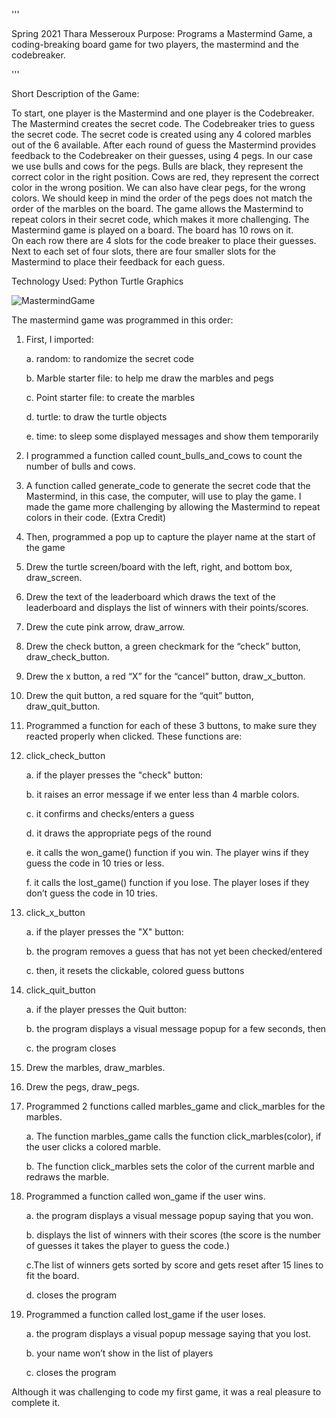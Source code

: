 '''

Spring 2021
Thara Messeroux
Purpose: Programs a Mastermind Game, a coding-breaking board game for two players, 
the mastermind and the codebreaker.

'''

Short Description of the Game:

To start, one player is the Mastermind and one player is the Codebreaker. 
The Mastermind creates the secret code. The Codebreaker tries to guess the secret 
code. The secret code is created using any 4 colored marbles out of the 6 available. 
After each round of guess the Mastermind provides feedback to the Codebreaker 
on their guesses, using 4 pegs. In our case we use bulls and cows for the pegs. 
Bulls are black, they represent the correct color in the right position. 
Cows are red, they represent the correct color in the wrong position. 
We can also have clear pegs, for the wrong colors. We should keep in mind 
the order of the pegs does not match the order of the marbles on the board.
The game allows the Mastermind to repeat colors in their secret code, which
makes it more challenging.
The Mastermind game is played on a board. The board has 10 rows on it.  
On each row there are 4 slots for the code breaker to place their guesses. 
Next to each set of four slots, there are four smaller slots for the Mastermind 
to place their feedback for each guess.

Technology Used: Python Turtle Graphics


![MastermindGame](https://media.github.ccs.neu.edu/user/8933/files/db321000-1269-11ec-91b1-ba84fecf050e)


The mastermind game was programmed in this order:

1. First, I imported:
	
	a. random: to randomize the secret code
	
	b. Marble starter file: to help me draw the marbles and pegs
	
	c. Point starter file: to create the marbles
	
	d. turtle: to draw the turtle objects
	
	e. time: to sleep some displayed messages and show them temporarily

2. I programmed a function called count_bulls_and_cows to count the number 
   of bulls and cows.

3. A function called generate_code to generate the secret code that the Mastermind, 
  in this case, the computer, will use to play the game. I made the game more 
  challenging by allowing the Mastermind to repeat colors in their code. (Extra Credit)

4. Then, programmed a pop up to capture the player name at the start of the game

5. Drew the turtle screen/board with the left, right, and bottom box, draw_screen.

6. Drew the text of the leaderboard which draws the text of the leaderboard and displays 
  the list of winners with their points/scores. 

7. Drew the cute pink arrow, draw_arrow. 

8. Drew the check button, a green checkmark for the “check” button, draw_check_button.

9. Drew the x button, a red “X” for the “cancel” button, draw_x_button.

10. Drew the quit button, a red square for the “quit” button, draw_quit_button.

11. Programmed a function for each of these 3 buttons, to make sure they reacted 
    properly when clicked. These functions are:

12. click_check_button
	
	a. if the player presses the "check" button:
	
	b. it raises an error message if we enter less than 4 marble colors.
	
	c. it confirms and checks/enters a guess 
	
	d. it draws the appropriate pegs of the round
	
	e. it calls the won_game() function if you win. The player wins if 
	   they guess the code in 10 tries or less. 
	
	f. it calls the lost_game() function if you lose. The player loses 
           if they don’t guess the code in 10 tries.

13. click_x_button
	
	a. if the player presses the "X" button:
	
	b. the program removes a guess that has not yet been checked/entered
	
	c. then, it resets the clickable, colored guess buttons 

14. click_quit_button
 	
	a. if the player presses the Quit button:
 	
	b. the program displays a visual message popup for a few seconds, then
 	
	c. the program closes

15. Drew the marbles, draw_marbles.

16. Drew the pegs, draw_pegs.

17. Programmed 2 functions called marbles_game and click_marbles for the marbles.
	
	a. The function marbles_game calls the function click_marbles(color), 
	   if the user clicks a colored marble.
	
	b. The function click_marbles sets the color of the current marble 
           and redraws the marble.

18. Programmed a function called won_game if the user wins.
	
	a. the program displays a visual message popup saying that you won.
	
	b. displays the list of winners with their scores (the score is the number of guesses 
	  it takes the player to guess the code.)
	
	c.The list of winners gets sorted by score and gets reset after 15 lines to fit the board. 
	
	d. closes the program 

19. Programmed a function called lost_game if the user loses.
	
	a. the program displays a visual popup message saying that you lost.
	
	b. your name won’t show in the list of players
	
	c. closes the program 

Although it was challenging to code my first game, it was a real pleasure to complete it. 

